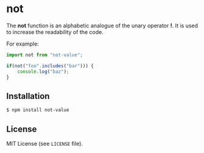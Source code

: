 # not

The **not** function is an alphabetic analogue of the unary operator **!**.
It is used to increase the readability of the code.

For example:

```js
import not from "not-value";

if(not("foo".includes("bar"))) {
    console.log("baz");
}
```

## Installation

```sh
$ npm install not-value
```

## License

MIT License (see `LICENSE` file).
